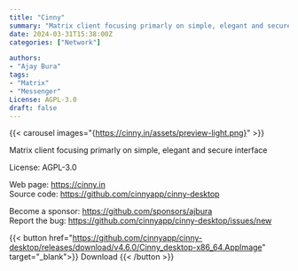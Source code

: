 ```yaml
---
title: "Cinny"
summary: "Matrix client focusing primarly on simple, elegant and secure interface"
date: 2024-03-31T15:38:00Z
categories: ["Network"]

authors:
- "Ajay Bura"
tags: 
- "Matrix"
- "Messenger"
License: AGPL-3.0
draft: false
---
```


{{< carousel images="{https://cinny.in/assets/preview-light.png}" >}}

Matrix client focusing primarly on simple, elegant and secure interface

License: AGPL-3.0

Web page: <https://cinny.in>  
Source code: <https://github.com/cinnyapp/cinny-desktop>

Become a sponsor: <https://github.com/sponsors/ajbura>  
Report the bug: <https://github.com/cinnyapp/cinny-desktop/issues/new>  

{{< button href="https://github.com/cinnyapp/cinny-desktop/releases/download/v4.6.0/Cinny_desktop-x86_64.AppImage" target="_blank">}}
Download
{{< /button >}}